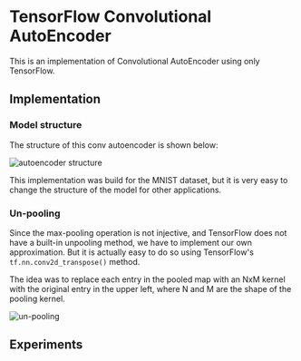 # TensorFlow Convolutional AutoEncoder

This is an implementation of Convolutional AutoEncoder using only TensorFlow.


## Implementation

### Model structure

The structure of this conv autoencoder is shown below:

![autoencoder structure](https://cloud.githubusercontent.com/assets/13087207/22667671/d9d22190-ec8b-11e6-84a9-0762621a3271.png)

This implementation was build for the MNIST dataset, but it is very easy to change the structure of the model
for other applications.

### Un-pooling

Since the max-pooling operation is not injective, and TensorFlow does not have a built-in unpooling method,
we have to implement our own approximation.
But it is actually easy to do so using TensorFlow's `tf.nn.conv2d_transpose()` method.

The idea was to replace each entry in the pooled map with an NxM kernel with the original entry in the upper left,
where N and M are the shape of the pooling kernel.

![un-pooling](https://cloud.githubusercontent.com/assets/13087207/22672037/77e521c6-ec9f-11e6-9aba-119f954cd9f8.png)


## Experiments


